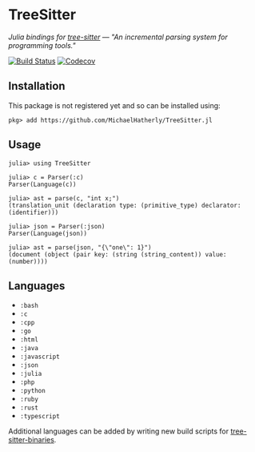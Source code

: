 # TreeSitter

*Julia bindings for [tree-sitter](https://github.com/tree-sitter/tree-sitter) &mdash;
"An incremental parsing system for programming tools."*

[![Build Status](https://travis-ci.org/MichaelHatherly/TreeSitter.jl.svg?branch=master)](https://travis-ci.org/MichaelHatherly/TreeSitter.jl)
[![Codecov](https://codecov.io/gh/MichaelHatherly/TreeSitter.jl/branch/master/graph/badge.svg)](https://codecov.io/gh/MichaelHatherly/TreeSitter.jl)

## Installation

This package is not registered yet and so can be installed using:

```
pkg> add https://github.com/MichaelHatherly/TreeSitter.jl
```

## Usage

```
julia> using TreeSitter

julia> c = Parser(:c)
Parser(Language(c))

julia> ast = parse(c, "int x;")
(translation_unit (declaration type: (primitive_type) declarator: (identifier)))

julia> json = Parser(:json)
Parser(Language(json))

julia> ast = parse(json, "{\"one\": 1}")
(document (object (pair key: (string (string_content)) value: (number))))
```

## Languages

  - `:bash`
  - `:c`
  - `:cpp`
  - `:go`
  - `:html`
  - `:java`
  - `:javascript`
  - `:json`
  - `:julia`
  - `:php`
  - `:python`
  - `:ruby`
  - `:rust`
  - `:typescript`

Additional languages can be added by writing new build scripts for
[tree-sitter-binaries](https://github.com/MichaelHatherly/tree-sitter-binaries).
